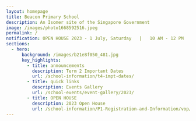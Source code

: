 ```yaml
---
layout: homepage
title: Beacon Primary School
description: An Isomer site of the Singapore Government
image: /images/photo1668592516.jpeg
permalink: /
notification: OPEN HOUSE 2023 - 1 July, Saturday   |   10 AM - 12 PM
sections:
  - hero:
      background: /images/b21e8f050_481.jpg
      key_highlights:
        - title: announcements
          description: Term 2 Important Dates
          url: /school-information/t4-impt-dates/
        - title: quick links
          description: Events Gallery
          url: /school-events/event-gallery/2023/
        - title: OPEN HOUSE
          description: 2023 Open House
          url: /school-information/P1-Registration-and-Information/vop/
---
```

